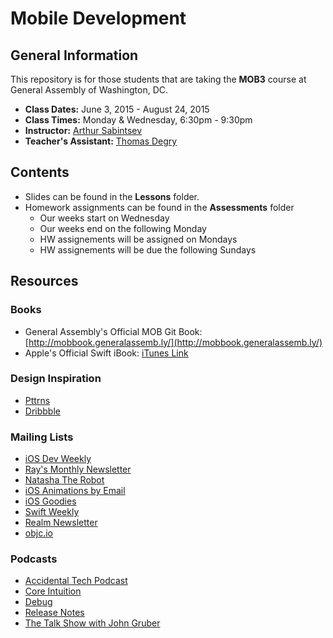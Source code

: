 # Mobile Development
## General Information
This repository is for those students that are taking the **MOB3** course at General Assembly of Washington, DC.

- **Class Dates:** June 3, 2015 - August 24, 2015
- **Class Times:** Monday & Wednesday, 6:30pm - 9:30pm
- **Instructor:** [Arthur Sabintsev](http://twitter/ArtSabintdev)
- **Teacher's Assistant:** [Thomas Degry](https://twitter.com/thomasdegry)

## Contents
- Slides can be found in the **Lessons** folder.
- Homework assignments can be found in the **Assessments** folder
	- Our weeks start on Wednesday
	- Our weeks end on the following Monday
	- HW assignements will be assigned on Mondays
	- HW assignements will be due the following Sundays 

## Resources

### Books
- General Assembly's Official MOB Git Book: [http://mobbook.generalassemb.ly/](http://mobbook.generalassemb.ly/)
- Apple's Official Swift iBook: [iTunes Link](https://itunes.apple.com/us/book-series/swift-programming-series/id888896989?mt=11)

### Design Inspiration
- [Pttrns](http://www.pttrns.com)
- [Dribbble](http://www.dribbble.com)

### Mailing Lists
- [iOS Dev Weekly](iosdevweekly.com)
- [Ray's Monthly Newsletter](http://www.raywenderlich.com/newsletter)
- [Natasha The Robot](http://natashatherobot.com/)
- [iOS Animations by Email](http://www.ios-animations-by-emails.com/)
- [iOS Goodies](http://ios-goodies.com/)
- [Swift Weekly](http://swiftweekly.com/)
- [Realm Newsletter](http://realm.us5.list-manage.com/subscribe?u=2aab5198c2f56be1004466570&id=0acdd1c8d5)
- [objc.io](http://www.objc.io)

### Podcasts
- [Accidental Tech Podcast](http://www.atp.fm)
- [Core Intuition](http://www.coreint.org)
- [Debug](http://www.imore.com/debug)
- [Release Notes](http://releasenotes.tv/)
- [The Talk Show with John Gruber](http://daringfireball.net/thetalkshow/)
